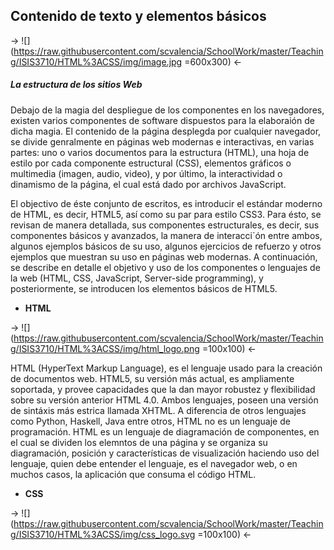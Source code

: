## Contenido de texto y elementos básicos


-> ![](https://raw.githubusercontent.com/scvalencia/SchoolWork/master/Teaching/ISIS3710/HTML%3ACSS/img/image.jpg =600x300) <-

##### La estructura de los sitios Web

Debajo de la magia del despliegue de los componentes en los navegadores, existen varios componentes de software dispuestos para la elaboraión de dicha magia. El contenido de la página desplegda por cualquier navegador, se divide genralmente en páginas web modernas e interactivas, en varias partes: uno o varios documentos para la estructura (HTML), una hoja de estilo por cada componente estructural (CSS), elementos gráficos o multimedia (imagen, audio, video), y por último, la interactividad o dinamismo de la página, el cual está dado por archivos JavaScript. 

El objectivo de éste conjunto de escritos, es introducir el estándar moderno de HTML, es decir, HTML5, así como su par para estilo CSS3. Para ésto, se revisan de manera detallada, sus componentes estructurales, es decir, sus componentes básicos y avanzados, la manera de interacci´ón entre ambos, algunos ejemplos básicos de su uso, algunos ejercicios de refuerzo y otros ejemplos que muestran su uso en páginas web modernas. A continuación, se describe en detalle el objetivo y uso de los componentes o lenguajes de la web (HTML, CSS, JavaScript, Server-side programming), y posteriormente, se introducen los elementos básicos de HTML5.

+ **HTML**

-> ![](https://raw.githubusercontent.com/scvalencia/SchoolWork/master/Teaching/ISIS3710/HTML%3ACSS/img/html_logo.png =100x100) <-

HTML (HyperText Markup Language), es el lenguaje usado para la creación de documentos web. HTML5, su versión más actual, es ampliamente soportada, y provee capacidades que la dan mayor robustez y flexibilidad sobre su versión anterior HTML 4.0. Ambos lenguajes, poseen una versión de sintáxis más estrica llamada XHTML. A diferencia de otros lenguajes como Python, Haskell, Java entre otros, HTML no es un lenguaje de programación. HTML es un lenguaje de diagramación de componentes, en el cual se dividen los elemntos de una página y se organiza su diagramación, posición y características de visualización haciendo uso del lenguaje, quien debe entender el lenguaje, es el navegador web, o en muchos casos, la aplicación que consuma el código HTML.

+ **CSS**

-> ![](https://raw.githubusercontent.com/scvalencia/SchoolWork/master/Teaching/ISIS3710/HTML%3ACSS/img/css_logo.svg =100x100) <-










